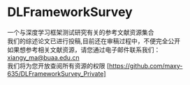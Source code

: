 # DLFrameworkSurvey

一个与深度学习框架测试研究有关的参考文献资源集合     
我们的综述论文已进行投稿,目前还在审稿过程中，不便完全公开  
如果想参考相关文献资源，请您通过电子邮件联系我们：xiangy_ma@buaa.edu.cn  
我们将为您开放查阅所有资源的权限 [https://github.com/maxy-635/DLFrameworkSurvey_Private]
